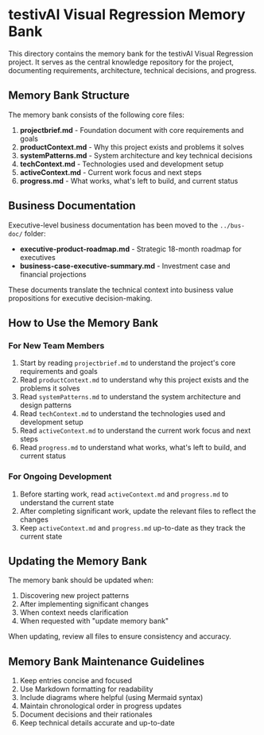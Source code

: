 # testivAI Visual Regression Memory Bank

This directory contains the memory bank for the testivAI Visual Regression project. It serves as the central knowledge repository for the project, documenting requirements, architecture, technical decisions, and progress.

## Memory Bank Structure

The memory bank consists of the following core files:

1. **projectbrief.md** - Foundation document with core requirements and goals
2. **productContext.md** - Why this project exists and problems it solves
3. **systemPatterns.md** - System architecture and key technical decisions
4. **techContext.md** - Technologies used and development setup
5. **activeContext.md** - Current work focus and next steps
6. **progress.md** - What works, what's left to build, and current status

## Business Documentation

Executive-level business documentation has been moved to the `../bus-doc/` folder:
- **executive-product-roadmap.md** - Strategic 18-month roadmap for executives
- **business-case-executive-summary.md** - Investment case and financial projections

These documents translate the technical context into business value propositions for executive decision-making.

## How to Use the Memory Bank

### For New Team Members

1. Start by reading `projectbrief.md` to understand the project's core requirements and goals
2. Read `productContext.md` to understand why this project exists and the problems it solves
3. Read `systemPatterns.md` to understand the system architecture and design patterns
4. Read `techContext.md` to understand the technologies used and development setup
5. Read `activeContext.md` to understand the current work focus and next steps
6. Read `progress.md` to understand what works, what's left to build, and current status

### For Ongoing Development

1. Before starting work, read `activeContext.md` and `progress.md` to understand the current state
2. After completing significant work, update the relevant files to reflect the changes
3. Keep `activeContext.md` and `progress.md` up-to-date as they track the current state

## Updating the Memory Bank

The memory bank should be updated when:

1. Discovering new project patterns
2. After implementing significant changes
3. When context needs clarification
4. When requested with "update memory bank"

When updating, review all files to ensure consistency and accuracy.

## Memory Bank Maintenance Guidelines

1. Keep entries concise and focused
2. Use Markdown formatting for readability
3. Include diagrams where helpful (using Mermaid syntax)
4. Maintain chronological order in progress updates
5. Document decisions and their rationales
6. Keep technical details accurate and up-to-date
